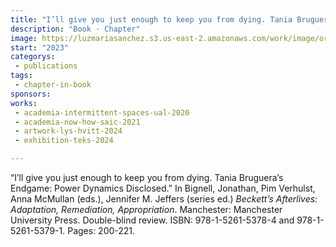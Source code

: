 ```yaml
---
title: "I’ll give you just enough to keep you from dying. Tania Bruguera’s Endgame: Power Dynamics Disclosed."
description: "Book · Chapter"
image: https://luzmariasanchez.s3.us-east-2.amazonaws.com/work/image/original/6 SANCHEZ CARDONA_Publication_Book Chapter_6_2023 COVER.jpg
start: "2023"
categorys:
 - publications
tags:
 - chapter-in-book
sponsors:
works: 
 - academia-intermittent-spaces-ual-2020
 - academia-now-how-saic-2021
 - artwork-lys-hvitt-2024
 - exhibition-teks-2024

---
```


“I’ll give you just enough to keep you from dying. Tania Bruguera’s Endgame: Power Dynamics Disclosed.” In Bignell, Jonathan, Pim Verhulst, Anna McMullan (eds.), Jennifer M. Jeffers (series ed.) *Beckett’s Afterlives: Adaptation, Remediation, Appropriation*. Manchester: Manchester University Press. Double-blind review. ISBN: 978-1-5261-5378-4 and 978-1-5261-5379-1. Pages: 200-221. 